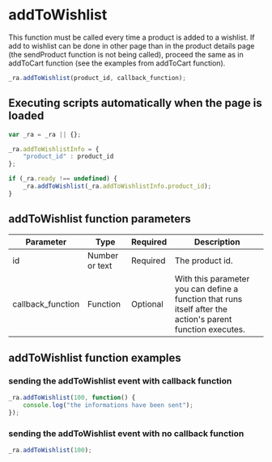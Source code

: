 # addToWishlist

This function must be called every time a product is added to a wishlist. If add to wishlist can be done in other page than in the product details page (the sendProduct function is not being called), proceed the same as in addToCart function (see the examples from addToCart function).

```js
_ra.addToWishlist(product_id, callback_function);
```
	
## Executing scripts automatically when the page is loaded

```js	
var _ra = _ra || {};

_ra.addToWishlistInfo = {
	"product_id" : product_id
};

if (_ra.ready !== undefined) {
	_ra.addToWishlist(_ra.addToWishlistInfo.product_id);
}
```
	
## addToWishlist function parameters

|    **Parameter**    |    **Type**    |    **Required**    |    **Description**    |
|---|---|---|---|
|  id  |  Number or text  |  Required  |  The product id.  |
|	callback_function 	|	Function	|	Optional	|	With this parameter you can define a function that runs itself after the action's parent function executes.	|

## addToWishlist function examples

### sending the addToWishlist event with callback function
	
```js
_ra.addToWishlist(100, function() {
	console.log("the informations have been sent");
});
```
	
### sending the addToWishlist event with no callback function

```js	
_ra.addToWishlist(100);
```
